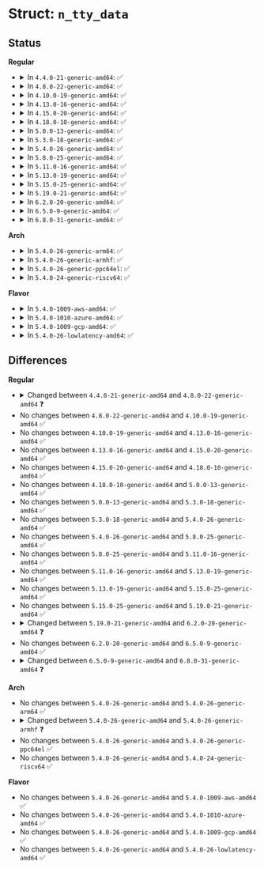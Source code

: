 # Struct: <code>n_tty_data</code>

## Status
<b>Regular</b>
<ul>
<li>
<details>
<summary>In <code>4.4.0-21-generic-amd64</code>: ✅</summary>

```c
struct n_tty_data {
    size_t read_head;
    size_t commit_head;
    size_t canon_head;
    size_t echo_head;
    size_t echo_commit;
    size_t echo_mark;
    long unsigned int[4] char_map;
    long unsigned int overrun_time;
    int num_overrun;
    bool no_room;
    unsigned char lnext;
    unsigned char erasing;
    unsigned char raw;
    unsigned char real_raw;
    unsigned char icanon;
    unsigned char push;
    char[4096] read_buf;
    long unsigned int[64] read_flags;
    unsigned char[4096] echo_buf;
    int minimum_to_wake;
    size_t read_tail;
    size_t line_start;
    unsigned int column;
    unsigned int canon_column;
    size_t echo_tail;
    struct mutex atomic_read_lock;
    struct mutex output_lock;
}
```
</details>
</li>
<li>
<details>
<summary>In <code>4.8.0-22-generic-amd64</code>: ✅</summary>

```c
struct n_tty_data {
    size_t read_head;
    size_t commit_head;
    size_t canon_head;
    size_t echo_head;
    size_t echo_commit;
    size_t echo_mark;
    long unsigned int[4] char_map;
    long unsigned int overrun_time;
    int num_overrun;
    bool no_room;
    unsigned char lnext;
    unsigned char erasing;
    unsigned char raw;
    unsigned char real_raw;
    unsigned char icanon;
    unsigned char push;
    char[4096] read_buf;
    long unsigned int[64] read_flags;
    unsigned char[4096] echo_buf;
    size_t read_tail;
    size_t line_start;
    unsigned int column;
    unsigned int canon_column;
    size_t echo_tail;
    struct mutex atomic_read_lock;
    struct mutex output_lock;
}
```
</details>
</li>
<li>
<details>
<summary>In <code>4.10.0-19-generic-amd64</code>: ✅</summary>

```c
struct n_tty_data {
    size_t read_head;
    size_t commit_head;
    size_t canon_head;
    size_t echo_head;
    size_t echo_commit;
    size_t echo_mark;
    long unsigned int[4] char_map;
    long unsigned int overrun_time;
    int num_overrun;
    bool no_room;
    unsigned char lnext;
    unsigned char erasing;
    unsigned char raw;
    unsigned char real_raw;
    unsigned char icanon;
    unsigned char push;
    char[4096] read_buf;
    long unsigned int[64] read_flags;
    unsigned char[4096] echo_buf;
    size_t read_tail;
    size_t line_start;
    unsigned int column;
    unsigned int canon_column;
    size_t echo_tail;
    struct mutex atomic_read_lock;
    struct mutex output_lock;
}
```
</details>
</li>
<li>
<details>
<summary>In <code>4.13.0-16-generic-amd64</code>: ✅</summary>

```c
struct n_tty_data {
    size_t read_head;
    size_t commit_head;
    size_t canon_head;
    size_t echo_head;
    size_t echo_commit;
    size_t echo_mark;
    long unsigned int[4] char_map;
    long unsigned int overrun_time;
    int num_overrun;
    bool no_room;
    unsigned char lnext;
    unsigned char erasing;
    unsigned char raw;
    unsigned char real_raw;
    unsigned char icanon;
    unsigned char push;
    char[4096] read_buf;
    long unsigned int[64] read_flags;
    unsigned char[4096] echo_buf;
    size_t read_tail;
    size_t line_start;
    unsigned int column;
    unsigned int canon_column;
    size_t echo_tail;
    struct mutex atomic_read_lock;
    struct mutex output_lock;
}
```
</details>
</li>
<li>
<details>
<summary>In <code>4.15.0-20-generic-amd64</code>: ✅</summary>

```c
struct n_tty_data {
    size_t read_head;
    size_t commit_head;
    size_t canon_head;
    size_t echo_head;
    size_t echo_commit;
    size_t echo_mark;
    long unsigned int[4] char_map;
    long unsigned int overrun_time;
    int num_overrun;
    bool no_room;
    unsigned char lnext;
    unsigned char erasing;
    unsigned char raw;
    unsigned char real_raw;
    unsigned char icanon;
    unsigned char push;
    char[4096] read_buf;
    long unsigned int[64] read_flags;
    unsigned char[4096] echo_buf;
    size_t read_tail;
    size_t line_start;
    unsigned int column;
    unsigned int canon_column;
    size_t echo_tail;
    struct mutex atomic_read_lock;
    struct mutex output_lock;
}
```
</details>
</li>
<li>
<details>
<summary>In <code>4.18.0-10-generic-amd64</code>: ✅</summary>

```c
struct n_tty_data {
    size_t read_head;
    size_t commit_head;
    size_t canon_head;
    size_t echo_head;
    size_t echo_commit;
    size_t echo_mark;
    long unsigned int[4] char_map;
    long unsigned int overrun_time;
    int num_overrun;
    bool no_room;
    unsigned char lnext;
    unsigned char erasing;
    unsigned char raw;
    unsigned char real_raw;
    unsigned char icanon;
    unsigned char push;
    char[4096] read_buf;
    long unsigned int[64] read_flags;
    unsigned char[4096] echo_buf;
    size_t read_tail;
    size_t line_start;
    unsigned int column;
    unsigned int canon_column;
    size_t echo_tail;
    struct mutex atomic_read_lock;
    struct mutex output_lock;
}
```
</details>
</li>
<li>
<details>
<summary>In <code>5.0.0-13-generic-amd64</code>: ✅</summary>

```c
struct n_tty_data {
    size_t read_head;
    size_t commit_head;
    size_t canon_head;
    size_t echo_head;
    size_t echo_commit;
    size_t echo_mark;
    long unsigned int[4] char_map;
    long unsigned int overrun_time;
    int num_overrun;
    bool no_room;
    unsigned char lnext;
    unsigned char erasing;
    unsigned char raw;
    unsigned char real_raw;
    unsigned char icanon;
    unsigned char push;
    char[4096] read_buf;
    long unsigned int[64] read_flags;
    unsigned char[4096] echo_buf;
    size_t read_tail;
    size_t line_start;
    unsigned int column;
    unsigned int canon_column;
    size_t echo_tail;
    struct mutex atomic_read_lock;
    struct mutex output_lock;
}
```
</details>
</li>
<li>
<details>
<summary>In <code>5.3.0-18-generic-amd64</code>: ✅</summary>

```c
struct n_tty_data {
    size_t read_head;
    size_t commit_head;
    size_t canon_head;
    size_t echo_head;
    size_t echo_commit;
    size_t echo_mark;
    long unsigned int[4] char_map;
    long unsigned int overrun_time;
    int num_overrun;
    bool no_room;
    unsigned char lnext;
    unsigned char erasing;
    unsigned char raw;
    unsigned char real_raw;
    unsigned char icanon;
    unsigned char push;
    char[4096] read_buf;
    long unsigned int[64] read_flags;
    unsigned char[4096] echo_buf;
    size_t read_tail;
    size_t line_start;
    unsigned int column;
    unsigned int canon_column;
    size_t echo_tail;
    struct mutex atomic_read_lock;
    struct mutex output_lock;
}
```
</details>
</li>
<li>
<details>
<summary>In <code>5.4.0-26-generic-amd64</code>: ✅</summary>

```c
struct n_tty_data {
    size_t read_head;
    size_t commit_head;
    size_t canon_head;
    size_t echo_head;
    size_t echo_commit;
    size_t echo_mark;
    long unsigned int[4] char_map;
    long unsigned int overrun_time;
    int num_overrun;
    bool no_room;
    unsigned char lnext;
    unsigned char erasing;
    unsigned char raw;
    unsigned char real_raw;
    unsigned char icanon;
    unsigned char push;
    char[4096] read_buf;
    long unsigned int[64] read_flags;
    unsigned char[4096] echo_buf;
    size_t read_tail;
    size_t line_start;
    unsigned int column;
    unsigned int canon_column;
    size_t echo_tail;
    struct mutex atomic_read_lock;
    struct mutex output_lock;
}
```
</details>
</li>
<li>
<details>
<summary>In <code>5.8.0-25-generic-amd64</code>: ✅</summary>

```c
struct n_tty_data {
    size_t read_head;
    size_t commit_head;
    size_t canon_head;
    size_t echo_head;
    size_t echo_commit;
    size_t echo_mark;
    long unsigned int[4] char_map;
    long unsigned int overrun_time;
    int num_overrun;
    bool no_room;
    unsigned char lnext;
    unsigned char erasing;
    unsigned char raw;
    unsigned char real_raw;
    unsigned char icanon;
    unsigned char push;
    char[4096] read_buf;
    long unsigned int[64] read_flags;
    unsigned char[4096] echo_buf;
    size_t read_tail;
    size_t line_start;
    unsigned int column;
    unsigned int canon_column;
    size_t echo_tail;
    struct mutex atomic_read_lock;
    struct mutex output_lock;
}
```
</details>
</li>
<li>
<details>
<summary>In <code>5.11.0-16-generic-amd64</code>: ✅</summary>

```c
struct n_tty_data {
    size_t read_head;
    size_t commit_head;
    size_t canon_head;
    size_t echo_head;
    size_t echo_commit;
    size_t echo_mark;
    long unsigned int[4] char_map;
    long unsigned int overrun_time;
    int num_overrun;
    bool no_room;
    unsigned char lnext;
    unsigned char erasing;
    unsigned char raw;
    unsigned char real_raw;
    unsigned char icanon;
    unsigned char push;
    char[4096] read_buf;
    long unsigned int[64] read_flags;
    unsigned char[4096] echo_buf;
    size_t read_tail;
    size_t line_start;
    unsigned int column;
    unsigned int canon_column;
    size_t echo_tail;
    struct mutex atomic_read_lock;
    struct mutex output_lock;
}
```
</details>
</li>
<li>
<details>
<summary>In <code>5.13.0-19-generic-amd64</code>: ✅</summary>

```c
struct n_tty_data {
    size_t read_head;
    size_t commit_head;
    size_t canon_head;
    size_t echo_head;
    size_t echo_commit;
    size_t echo_mark;
    long unsigned int[4] char_map;
    long unsigned int overrun_time;
    int num_overrun;
    bool no_room;
    unsigned char lnext;
    unsigned char erasing;
    unsigned char raw;
    unsigned char real_raw;
    unsigned char icanon;
    unsigned char push;
    char[4096] read_buf;
    long unsigned int[64] read_flags;
    unsigned char[4096] echo_buf;
    size_t read_tail;
    size_t line_start;
    unsigned int column;
    unsigned int canon_column;
    size_t echo_tail;
    struct mutex atomic_read_lock;
    struct mutex output_lock;
}
```
</details>
</li>
<li>
<details>
<summary>In <code>5.15.0-25-generic-amd64</code>: ✅</summary>

```c
struct n_tty_data {
    size_t read_head;
    size_t commit_head;
    size_t canon_head;
    size_t echo_head;
    size_t echo_commit;
    size_t echo_mark;
    long unsigned int[4] char_map;
    long unsigned int overrun_time;
    int num_overrun;
    bool no_room;
    unsigned char lnext;
    unsigned char erasing;
    unsigned char raw;
    unsigned char real_raw;
    unsigned char icanon;
    unsigned char push;
    char[4096] read_buf;
    long unsigned int[64] read_flags;
    unsigned char[4096] echo_buf;
    size_t read_tail;
    size_t line_start;
    unsigned int column;
    unsigned int canon_column;
    size_t echo_tail;
    struct mutex atomic_read_lock;
    struct mutex output_lock;
}
```
</details>
</li>
<li>
<details>
<summary>In <code>5.19.0-21-generic-amd64</code>: ✅</summary>

```c
struct n_tty_data {
    size_t read_head;
    size_t commit_head;
    size_t canon_head;
    size_t echo_head;
    size_t echo_commit;
    size_t echo_mark;
    long unsigned int[4] char_map;
    long unsigned int overrun_time;
    int num_overrun;
    bool no_room;
    unsigned char lnext;
    unsigned char erasing;
    unsigned char raw;
    unsigned char real_raw;
    unsigned char icanon;
    unsigned char push;
    char[4096] read_buf;
    long unsigned int[64] read_flags;
    unsigned char[4096] echo_buf;
    size_t read_tail;
    size_t line_start;
    unsigned int column;
    unsigned int canon_column;
    size_t echo_tail;
    struct mutex atomic_read_lock;
    struct mutex output_lock;
}
```
</details>
</li>
<li>
<details>
<summary>In <code>6.2.0-20-generic-amd64</code>: ✅</summary>

```c
struct n_tty_data {
    size_t read_head;
    size_t commit_head;
    size_t canon_head;
    size_t echo_head;
    size_t echo_commit;
    size_t echo_mark;
    long unsigned int[4] char_map;
    long unsigned int overrun_time;
    int num_overrun;
    bool no_room;
    unsigned char lnext;
    unsigned char erasing;
    unsigned char raw;
    unsigned char real_raw;
    unsigned char icanon;
    unsigned char push;
    char[4096] read_buf;
    long unsigned int[64] read_flags;
    unsigned char[4096] echo_buf;
    size_t read_tail;
    size_t line_start;
    size_t lookahead_count;
    unsigned int column;
    unsigned int canon_column;
    size_t echo_tail;
    struct mutex atomic_read_lock;
    struct mutex output_lock;
}
```
</details>
</li>
<li>
<details>
<summary>In <code>6.5.0-9-generic-amd64</code>: ✅</summary>

```c
struct n_tty_data {
    size_t read_head;
    size_t commit_head;
    size_t canon_head;
    size_t echo_head;
    size_t echo_commit;
    size_t echo_mark;
    long unsigned int[4] char_map;
    long unsigned int overrun_time;
    int num_overrun;
    bool no_room;
    unsigned char lnext;
    unsigned char erasing;
    unsigned char raw;
    unsigned char real_raw;
    unsigned char icanon;
    unsigned char push;
    char[4096] read_buf;
    long unsigned int[64] read_flags;
    unsigned char[4096] echo_buf;
    size_t read_tail;
    size_t line_start;
    size_t lookahead_count;
    unsigned int column;
    unsigned int canon_column;
    size_t echo_tail;
    struct mutex atomic_read_lock;
    struct mutex output_lock;
}
```
</details>
</li>
<li>
<details>
<summary>In <code>6.8.0-31-generic-amd64</code>: ✅</summary>

```c
struct n_tty_data {
    size_t read_head;
    size_t commit_head;
    size_t canon_head;
    size_t echo_head;
    size_t echo_commit;
    size_t echo_mark;
    long unsigned int[4] char_map;
    long unsigned int overrun_time;
    unsigned int num_overrun;
    bool no_room;
    unsigned char lnext;
    unsigned char erasing;
    unsigned char raw;
    unsigned char real_raw;
    unsigned char icanon;
    unsigned char push;
    u8[4096] read_buf;
    long unsigned int[64] read_flags;
    u8[4096] echo_buf;
    size_t read_tail;
    size_t line_start;
    size_t lookahead_count;
    unsigned int column;
    unsigned int canon_column;
    size_t echo_tail;
    struct mutex atomic_read_lock;
    struct mutex output_lock;
}
```
</details>
</li>
</ul>
<b>Arch</b>
<ul>
<li>
<details>
<summary>In <code>5.4.0-26-generic-arm64</code>: ✅</summary>

```c
struct n_tty_data {
    size_t read_head;
    size_t commit_head;
    size_t canon_head;
    size_t echo_head;
    size_t echo_commit;
    size_t echo_mark;
    long unsigned int[4] char_map;
    long unsigned int overrun_time;
    int num_overrun;
    bool no_room;
    unsigned char lnext;
    unsigned char erasing;
    unsigned char raw;
    unsigned char real_raw;
    unsigned char icanon;
    unsigned char push;
    char[4096] read_buf;
    long unsigned int[64] read_flags;
    unsigned char[4096] echo_buf;
    size_t read_tail;
    size_t line_start;
    unsigned int column;
    unsigned int canon_column;
    size_t echo_tail;
    struct mutex atomic_read_lock;
    struct mutex output_lock;
}
```
</details>
</li>
<li>
<details>
<summary>In <code>5.4.0-26-generic-armhf</code>: ✅</summary>

```c
struct n_tty_data {
    size_t read_head;
    size_t commit_head;
    size_t canon_head;
    size_t echo_head;
    size_t echo_commit;
    size_t echo_mark;
    long unsigned int[8] char_map;
    long unsigned int overrun_time;
    int num_overrun;
    bool no_room;
    unsigned char lnext;
    unsigned char erasing;
    unsigned char raw;
    unsigned char real_raw;
    unsigned char icanon;
    unsigned char push;
    char[4096] read_buf;
    long unsigned int[128] read_flags;
    unsigned char[4096] echo_buf;
    size_t read_tail;
    size_t line_start;
    unsigned int column;
    unsigned int canon_column;
    size_t echo_tail;
    struct mutex atomic_read_lock;
    struct mutex output_lock;
}
```
</details>
</li>
<li>
<details>
<summary>In <code>5.4.0-26-generic-ppc64el</code>: ✅</summary>

```c
struct n_tty_data {
    size_t read_head;
    size_t commit_head;
    size_t canon_head;
    size_t echo_head;
    size_t echo_commit;
    size_t echo_mark;
    long unsigned int[4] char_map;
    long unsigned int overrun_time;
    int num_overrun;
    bool no_room;
    unsigned char lnext;
    unsigned char erasing;
    unsigned char raw;
    unsigned char real_raw;
    unsigned char icanon;
    unsigned char push;
    char[4096] read_buf;
    long unsigned int[64] read_flags;
    unsigned char[4096] echo_buf;
    size_t read_tail;
    size_t line_start;
    unsigned int column;
    unsigned int canon_column;
    size_t echo_tail;
    struct mutex atomic_read_lock;
    struct mutex output_lock;
}
```
</details>
</li>
<li>
<details>
<summary>In <code>5.4.0-24-generic-riscv64</code>: ✅</summary>

```c
struct n_tty_data {
    size_t read_head;
    size_t commit_head;
    size_t canon_head;
    size_t echo_head;
    size_t echo_commit;
    size_t echo_mark;
    long unsigned int[4] char_map;
    long unsigned int overrun_time;
    int num_overrun;
    bool no_room;
    unsigned char lnext;
    unsigned char erasing;
    unsigned char raw;
    unsigned char real_raw;
    unsigned char icanon;
    unsigned char push;
    char[4096] read_buf;
    long unsigned int[64] read_flags;
    unsigned char[4096] echo_buf;
    size_t read_tail;
    size_t line_start;
    unsigned int column;
    unsigned int canon_column;
    size_t echo_tail;
    struct mutex atomic_read_lock;
    struct mutex output_lock;
}
```
</details>
</li>
</ul>
<b>Flavor</b>
<ul>
<li>
<details>
<summary>In <code>5.4.0-1009-aws-amd64</code>: ✅</summary>

```c
struct n_tty_data {
    size_t read_head;
    size_t commit_head;
    size_t canon_head;
    size_t echo_head;
    size_t echo_commit;
    size_t echo_mark;
    long unsigned int[4] char_map;
    long unsigned int overrun_time;
    int num_overrun;
    bool no_room;
    unsigned char lnext;
    unsigned char erasing;
    unsigned char raw;
    unsigned char real_raw;
    unsigned char icanon;
    unsigned char push;
    char[4096] read_buf;
    long unsigned int[64] read_flags;
    unsigned char[4096] echo_buf;
    size_t read_tail;
    size_t line_start;
    unsigned int column;
    unsigned int canon_column;
    size_t echo_tail;
    struct mutex atomic_read_lock;
    struct mutex output_lock;
}
```
</details>
</li>
<li>
<details>
<summary>In <code>5.4.0-1010-azure-amd64</code>: ✅</summary>

```c
struct n_tty_data {
    size_t read_head;
    size_t commit_head;
    size_t canon_head;
    size_t echo_head;
    size_t echo_commit;
    size_t echo_mark;
    long unsigned int[4] char_map;
    long unsigned int overrun_time;
    int num_overrun;
    bool no_room;
    unsigned char lnext;
    unsigned char erasing;
    unsigned char raw;
    unsigned char real_raw;
    unsigned char icanon;
    unsigned char push;
    char[4096] read_buf;
    long unsigned int[64] read_flags;
    unsigned char[4096] echo_buf;
    size_t read_tail;
    size_t line_start;
    unsigned int column;
    unsigned int canon_column;
    size_t echo_tail;
    struct mutex atomic_read_lock;
    struct mutex output_lock;
}
```
</details>
</li>
<li>
<details>
<summary>In <code>5.4.0-1009-gcp-amd64</code>: ✅</summary>

```c
struct n_tty_data {
    size_t read_head;
    size_t commit_head;
    size_t canon_head;
    size_t echo_head;
    size_t echo_commit;
    size_t echo_mark;
    long unsigned int[4] char_map;
    long unsigned int overrun_time;
    int num_overrun;
    bool no_room;
    unsigned char lnext;
    unsigned char erasing;
    unsigned char raw;
    unsigned char real_raw;
    unsigned char icanon;
    unsigned char push;
    char[4096] read_buf;
    long unsigned int[64] read_flags;
    unsigned char[4096] echo_buf;
    size_t read_tail;
    size_t line_start;
    unsigned int column;
    unsigned int canon_column;
    size_t echo_tail;
    struct mutex atomic_read_lock;
    struct mutex output_lock;
}
```
</details>
</li>
<li>
<details>
<summary>In <code>5.4.0-26-lowlatency-amd64</code>: ✅</summary>

```c
struct n_tty_data {
    size_t read_head;
    size_t commit_head;
    size_t canon_head;
    size_t echo_head;
    size_t echo_commit;
    size_t echo_mark;
    long unsigned int[4] char_map;
    long unsigned int overrun_time;
    int num_overrun;
    bool no_room;
    unsigned char lnext;
    unsigned char erasing;
    unsigned char raw;
    unsigned char real_raw;
    unsigned char icanon;
    unsigned char push;
    char[4096] read_buf;
    long unsigned int[64] read_flags;
    unsigned char[4096] echo_buf;
    size_t read_tail;
    size_t line_start;
    unsigned int column;
    unsigned int canon_column;
    size_t echo_tail;
    struct mutex atomic_read_lock;
    struct mutex output_lock;
}
```
</details>
</li>
</ul>

## Differences
<b>Regular</b>
<ul>
<li>
<details>
<summary>Changed between <code>4.4.0-21-generic-amd64</code> and <code>4.8.0-22-generic-amd64</code> ❓</summary>
<ul>
<li>
<b>Field removed. </b>
<code>int minimum_to_wake</code>
</li>
</ul>
</details>
</li>
<li>
No changes between <code>4.8.0-22-generic-amd64</code> and <code>4.10.0-19-generic-amd64</code> ✅
</li>
<li>
No changes between <code>4.10.0-19-generic-amd64</code> and <code>4.13.0-16-generic-amd64</code> ✅
</li>
<li>
No changes between <code>4.13.0-16-generic-amd64</code> and <code>4.15.0-20-generic-amd64</code> ✅
</li>
<li>
No changes between <code>4.15.0-20-generic-amd64</code> and <code>4.18.0-10-generic-amd64</code> ✅
</li>
<li>
No changes between <code>4.18.0-10-generic-amd64</code> and <code>5.0.0-13-generic-amd64</code> ✅
</li>
<li>
No changes between <code>5.0.0-13-generic-amd64</code> and <code>5.3.0-18-generic-amd64</code> ✅
</li>
<li>
No changes between <code>5.3.0-18-generic-amd64</code> and <code>5.4.0-26-generic-amd64</code> ✅
</li>
<li>
No changes between <code>5.4.0-26-generic-amd64</code> and <code>5.8.0-25-generic-amd64</code> ✅
</li>
<li>
No changes between <code>5.8.0-25-generic-amd64</code> and <code>5.11.0-16-generic-amd64</code> ✅
</li>
<li>
No changes between <code>5.11.0-16-generic-amd64</code> and <code>5.13.0-19-generic-amd64</code> ✅
</li>
<li>
No changes between <code>5.13.0-19-generic-amd64</code> and <code>5.15.0-25-generic-amd64</code> ✅
</li>
<li>
No changes between <code>5.15.0-25-generic-amd64</code> and <code>5.19.0-21-generic-amd64</code> ✅
</li>
<li>
<details>
<summary>Changed between <code>5.19.0-21-generic-amd64</code> and <code>6.2.0-20-generic-amd64</code> ❓</summary>
<ul>
<li>
<b>Field added. </b>
<code>size_t lookahead_count</code>
</li>
</ul>
</details>
</li>
<li>
No changes between <code>6.2.0-20-generic-amd64</code> and <code>6.5.0-9-generic-amd64</code> ✅
</li>
<li>
<details>
<summary>Changed between <code>6.5.0-9-generic-amd64</code> and <code>6.8.0-31-generic-amd64</code> ❓</summary>
<ul>
<li>
<b>Field type changed. </b>
<code>int num_overrun</code> ➡️ <code>unsigned int num_overrun</code>
</li>
<li>
<b>Field type changed. </b>
<code>char[4096] read_buf</code> ➡️ <code>u8[4096] read_buf</code>
</li>
<li>
<b>Field type changed. </b>
<code>unsigned char[4096] echo_buf</code> ➡️ <code>u8[4096] echo_buf</code>
</li>
</ul>
</details>
</li>
</ul>
<b>Arch</b>
<ul>
<li>
No changes between <code>5.4.0-26-generic-amd64</code> and <code>5.4.0-26-generic-arm64</code> ✅
</li>
<li>
<details>
<summary>Changed between <code>5.4.0-26-generic-amd64</code> and <code>5.4.0-26-generic-armhf</code> ❓</summary>
<ul>
<li>
<b>Field type changed. </b>
<code>long unsigned int[4] char_map</code> ➡️ <code>long unsigned int[8] char_map</code>
</li>
<li>
<b>Field type changed. </b>
<code>long unsigned int[64] read_flags</code> ➡️ <code>long unsigned int[128] read_flags</code>
</li>
</ul>
</details>
</li>
<li>
No changes between <code>5.4.0-26-generic-amd64</code> and <code>5.4.0-26-generic-ppc64el</code> ✅
</li>
<li>
No changes between <code>5.4.0-26-generic-amd64</code> and <code>5.4.0-24-generic-riscv64</code> ✅
</li>
</ul>
<b>Flavor</b>
<ul>
<li>
No changes between <code>5.4.0-26-generic-amd64</code> and <code>5.4.0-1009-aws-amd64</code> ✅
</li>
<li>
No changes between <code>5.4.0-26-generic-amd64</code> and <code>5.4.0-1010-azure-amd64</code> ✅
</li>
<li>
No changes between <code>5.4.0-26-generic-amd64</code> and <code>5.4.0-1009-gcp-amd64</code> ✅
</li>
<li>
No changes between <code>5.4.0-26-generic-amd64</code> and <code>5.4.0-26-lowlatency-amd64</code> ✅
</li>
</ul>
